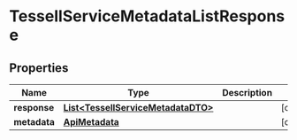 

# TessellServiceMetadataListResponse


## Properties

Name | Type | Description | Notes
------------ | ------------- | ------------- | -------------
**response** | [**List&lt;TessellServiceMetadataDTO&gt;**](TessellServiceMetadataDTO.md) |  |  [optional]
**metadata** | [**ApiMetadata**](ApiMetadata.md) |  |  [optional]



